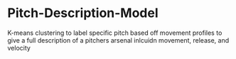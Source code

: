 # Pitch-Description-Model
K-means clustering to label specific pitch based off movement profiles to give a full description of a pitchers arsenal inlcuidn movement, release, and velocity
